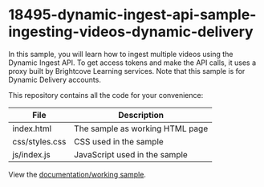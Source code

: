 # 18495-dynamic-ingest-api-sample-ingesting-videos-dynamic-delivery
In this sample, you will learn how to ingest multiple videos using the Dynamic Ingest API. To get access tokens and make the API calls, it uses a proxy built by Brightcove Learning services. Note that this sample is for Dynamic Delivery accounts.

This repository contains all the code for your convenience:

<table>
	<thead>
		<th>File</th>
		<th>Description</th>
	</thead>
	<tr>
		<td>index.html</td>
		<td>The sample as working HTML page</td>
	</tr>
	<tr>
		<td>css/styles.css</td>
		<td>CSS used in the sample</td>
	</tr>
	<tr>
		<td>js/index.js</td>
		<td>JavaScript used in the sample</td>
	</tr>
</table>

View the [documentation/working sample](https://support.brightcove.com/dynamic-ingest-api-sample-ingesting-videos-dynamic-delivery).
